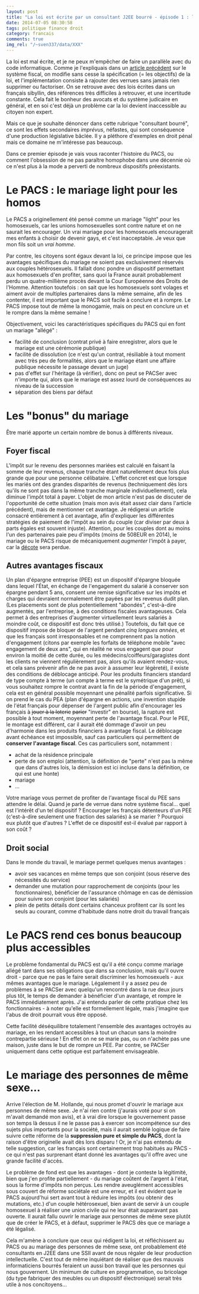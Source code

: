 ```yaml
---
layout: post
title: "La loi est écrite par un consultant J2EE bourré - épisode 1 : le PACS"
date: 2014-07-05 08:30:58
tags: politique finance droit
category: francais
comments: true
img_rel: "/~sven337/data/XXX"
---
```


La loi est mal écrite, et je ne peux m'empêcher de faire un parallèle avec du code informatique. Comme je l'expliquais dans un [article précédent](//perso.aquilenet.fr/~sven337/francais/2014/06/16/Au-secours-ils-me-prennent-tout-1-3.html) sur le système fiscal, on modifie sans cesse la spécification (= les objectifs) de la loi, et l'implémentation consiste à rajouter des verrues sans jamais rien supprimer ou factoriser. On se retrouve avec des lois écrites dans un français sibyllin, des références très difficiles à retrouver, et une incertitude constante. Cela fait le bonheur des avocats et du système judicaire en général, et en soi c'est déjà un problème car la loi devient inaccessible au citoyen non expert.

Mais ce que je souhaite dénoncer dans cette rubrique "consultant bourré", ce sont les effets secondaires *imprévus*, néfastes, qui sont conséquence d'une production législative bâclée. Il y a pléthore d'exemples en droit pénal mais ce domaine ne m'intéresse pas beaucoup.

Dans ce premier épisode je vais vous raconter l'histoire du PACS, ou comment l'obsession de ne pas paraître homophobe dans une décennie où ce n'est plus à la mode a perverti de nombreux dispositifs préexistants.

# Le PACS : le mariage light pour les homos

Le PACS a originellement été pensé comme un mariage "light" pour les homosexuels, car les unions homosexuelles sont contre nature et on ne saurait les encourager. Un vrai mariage pour les homosexuels encouragerait mes enfants à choisir de devenir gays, et c'est inacceptable. Je veux que mon fils soit un *vrai homme*. 

Par contre, les citoyens sont égaux devant la loi, ce principe impose que les avantages spécifiques du mariage ne soient pas exclusivement réservés aux couples hétérosexuels. Il fallait donc pondre un dispositif permettant aux homosexuels d'en profiter, sans quoi la France aurait probablement perdu un quatre-millième procès devant la Cour Européenne des Droits de l'Homme.
Attention toutefois : on sait que les homosexuels sont volages et aiment avoir de multiples partenaires dans la même semaine, afin de les contenter, il est important que le PACS soit facile à conclure et à rompre. Le PACS impose tout de même la monogamie, mais on peut en conclure un et le rompre dans la même semaine !

Objectivement, voici les caractéristiques spécifiques du PACS qui en font un mariage "allégé" :

- facilité de conclusion (contrat privé à faire enregistrer, alors que le mariage est une cérémonie publique)
- facilité de dissolution (ce n'est qu'un contrat, résiliable à tout moment avec très peu de formalités, alors que le mariage étant une affaire publique nécessite le passage devant un juge)
- pas d'effet sur l'héritage (à vérifier), donc on peut se PACSer avec n'importe qui, alors que le mariage est assez lourd de conséquences au niveau de la succession
- séparation des biens par défaut

# Les "bonus" du mariage

Être marié apporte un certain nombre de bonus à différents niveaux.

## Foyer fiscal

L'impôt sur le revenu des personnes mariées est calculé en faisant la somme de leur revenus, chaque tranche étant naturellement deux fois plus grande que pour une personne célibataire. L'effet concret est que lorsque les mariés ont des grandes disparités de revenus (techniquement dès lors qu'ils ne sont pas dans la même tranche marginale individuellement), cela diminue l'impôt total à payer. L'objet de mon article n'est pas de discuter de l'opportunité de cette situation (mais mon avis était assez clair dans l'article précédent), mais de mentionner cet avantage. Je rédigerai un article consacré entièrement à cet avantage, afin d'expliquer les différentes stratégies de paiement de l'impôt au sein du couple (car diviser par deux à parts égales est souvent injuste).
Attention, pour les couples dont au moins l'un des partenaires paie peu d'impôts (moins de 508EUR en 2014), le mariage ou le PACS risque de mécaniquement *augmenter* l'impôt à payer, car la [décote](http://bofip.impots.gouv.fr/bofip/2495-PGP) sera perdue.

## Autres avantages fiscaux

Un plan d'épargne entreprise (PEE) est un dispositif d'épargne bloquée dans lequel l'État, en échange de l'engagement du salarié à conserver son épargne pendant 5 ans, consent une remise significative sur les impôts et charges qui devraient normalement être payées par les revenus dudit plan. (Les placements sont de plus potentiellement "abondés", c'est-à-dire augmentés, par l'entreprise, à des conditions fiscales avantageuses. Cela permet à des entreprises d'augmenter virtuellement leurs salariés à moindre coût, ce dispositif est donc très utilisé.)
Toutefois, du fait que ce dispositif impose de bloquer de l'argent pendant *cinq longues années*, et que les français sont irresponsables et ne comprennent pas la notion d'engagement (citons par exemple les forfaits de téléphone mobile "avec engagement de deux ans", qui en réalité ne vous engagent que pour environ la moitié de cette durée, ou les médecins/coiffeurs/garagistes dont les clients ne viennent régulièrement pas, alors qu'ils avaient rendez-vous, et cela sans prévenir afin de ne pas avoir à assumer leur légèreté), il existe des conditions de déblocage anticipé.
Pour les produits financiers standard de type compte à terme (un compte à terme est le symétrique d'un prêt), si vous souhaitez rompre le contrat avant la fin de la période d'engagement, cela est en général possible moyennant une pénalité parfois significative. Si on prend le cas du PEA (plan d'épargne en actions, une invention stupide de l'état français pour dépenser de l'argent public afin d'encourager les français à <s>jouer à la loterie</s>  <s>parier</s>  "investir" en bourse), la rupture est possible à tout moment, moyennant perte de l'avantage fiscal.
Pour le PEE, le montage est différent, car il aurait été dommage d'avoir un peu d'harmonie dans les produits financiers à avantage fiscal. Le déblocage avant échéance est impossible, sauf cas particuliers qui permettent de **conserver l'avantage fiscal**. Ces cas particuliers sont, notamment :

- achat de la résidence principale
- perte de son emploi (attention, la définition de "perte" n'est pas la même que dans d'autres lois, la démission est ici incluse dans la définition, ce qui est une honte)
- mariage 
- ...

Votre mariage vous permet de profiter de l'avantage fiscal du PEE sans attendre le délai. Quand je parle de verrue dans notre système fiscal... quel est l'intérêt d'un tel dispositif ? Encourager les français détenteurs d'un PEE (c'est-à-dire seulement une fraction des salariés) à se marier ? Pourquoi eux plutôt que d'autres ? L'effet de ce dispositif est-il évalué par rapport à son coût ? 

## Droit social

Dans le monde du travail, le mariage permet quelques menus avantages :

- avoir ses vacances en même temps que son conjoint (sous réserve des nécessités du service)
- demander une mutation pour rapprochement de conjoints (pour les fonctionnaires), bénéficier de l'assurance chômage en cas de démission pour suivre son conjoint (pour les salariés)
- plein de petits détails dont certains chanceux profitent car ils sont les seuls au courant, comme d'habitude dans notre droit du travail français

# Le PACS rend ces bonus beaucoup plus accessibles

Le problème fondamental du PACS est qu'il a été conçu comme mariage allégé tant dans ses obligations que dans sa conclusion, mais qu'il ouvre droit - parce que ne pas le faire serait discriminer les homosexuels - aux mêmes avantages que le mariage.
Légalement il y a assez peu de problèmes à se PACSer avec quelqu'un rencontré dans la rue deux jours plus tôt, le temps de demander à bénéficier d'un avantage, et rompre le PACS immédiatement après. J'ai entendu parler de cette pratique chez les fonctionnaires - à noter qu'elle est formellement légale, mais j'imagine que l'abus de droit pourrait vous être opposé.

Cette facilité déséquilibre totalement l'ensemble des avantages octroyés au mariage, en les rendant accessibles à tout un chacun sans la moindre contrepartie sérieuse ! En effet on ne se marie pas, ou on n'achète pas une maison, juste dans le but de rompre un PEE. Par contre, se PACSer uniquement dans cette optique est parfaitement envisageable.

# Le mariage des personnes de même sexe...

Arrive l'élection de M. Hollande, qui nous promet d'ouvrir le mariage aux personnes de même sexe. Je n'ai rien contre (j'aurais voté pour si on m'avait demandé mon avis), et à vrai dire lorsque le gouvernement passe son temps là dessus il ne le passe pas à exercer son incompétence sur des sujets plus importants pour la société, mais il aurait semblé logique de faire suivre cette réforme de la **suppression pure et simple du PACS**, dont la raison d'être originelle avait dès lors disparu !
Or, je n'ai pas entendu de telle suggestion, car les français sont certainement trop habitués au PACS - ce qui n'est pas surprenant étant donné les avantages qu'il offre avec une grande facilité d'accès.

Le problème de fond est que les avantages - dont je conteste la légitimité, bien que j'en profite partiellement - du mariage coûtent de l'argent à l'état, sous la forme d'impôts non perçus. Les rendre aveuglément accessibles sous couvert de réforme sociétale est une erreur, et il est évident que le PACS aujourd'hui sert avant tout à réduire les impôts (ou obtenir des mutations, etc.) d'un couple hétérosexuel, bien avant de servir à un couple homosexuel à réaliser une union civile qui ne leur était auparavant pas ouverte. Il aurait fallu ouvrir le mariage aux personnes de même sexe plutôt que de créer le PACS, et à défaut, supprimer le PACS dès que ce mariage a été légalisé.

Cela m'amène à conclure que ceux qui rédigent la loi, et réfléchissent au PACS ou au mariage des personnes de même sexe, ont probablement été consultants en J2EE dans une SSII avant de nous régaler de leur production intellectuelle. C'est tout de même inquiétant de réaliser que des mauvais informaticiens bourrés feraient un aussi bon travail que les personnes qui nous gouvernent. Un minimum de culture en programmation, ou bricolage (du type fabriquer des meubles ou un dispositif électronique) serait très utile à nos concitoyens...



